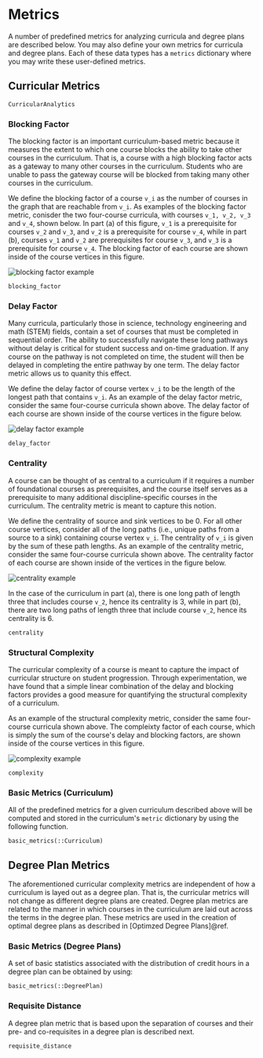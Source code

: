 # Metrics

A number of predefined metrics for analyzing curricula and degree plans are described below. You may also define your own metrics for curricula and degree plans.  Each of these data types has a `metrics` dictionary where you may write these user-defined metrics.

## Curricular Metrics

```@docs
CurricularAnalytics
```

### Blocking Factor

The blocking factor is an important curriculum-based metric because it measures the extent to which one course blocks the ability to take other courses in the curriculum. That is, a course with a high blocking factor acts as a gateway to many other courses in the curriculum. Students who are unable to pass the gateway course will be blocked from taking many other courses in the curriculum.

We define the blocking factor of a course ``v_i`` as the number of courses in the graph that are reachable from ``v_i``. As examples of the blocking factor metric, conisder the two four-course curricula, with courses ``v_1, v_2, v_3`` and ``v_4``, shown below.  In part (a) of this figure, ``v_1`` is a prerequisite for courses ``v_2`` and ``v_3``, and ``v_2`` is a  prerequisite for course ``v_4``, while in part (b), courses ``v_1`` and ``v_2`` are prerequisites for course ``v_3``, and ``v_3`` is a prerequisite for course ``v_4``. The blocking factor of each course are shown inside of the course vertices in this figure.

![blocking factor example](./blocking-ex.png)

```@docs
blocking_factor
```

### Delay Factor

Many curricula, particularly those in science, technology engineering and math (STEM) fields, contain a set of courses that must be completed in sequential order. The ability to successfully navigate these long pathways without delay is critical for student success and on-time graduation. If any course on the pathway is not completed on time, the student will then be delayed in completing the entire pathway by one term. The delay factor metric allows us to quanity this effect.

We define the delay factor of course vertex ``v_i`` to be the length of the longest path that contains ``v_i``. As an example of the delay factor metric, consider the same four-course curricula shown above. The delay factor of each course are shown inside of the course vertices in the figure below.

![delay factor example](./delay-ex.png)

```@docs
delay_factor
```

### Centrality

A course can be thought of as central to a curriculum if it requires a number of foundational courses as prerequisites, and the course itself serves as a prerequisite to many additional discipline-specific courses in the curriculum. The centrality metric is meant to capture this notion.

We define the centrality of source and sink vertices to be 0.  For all other course vertices, consider all of the long paths (i.e., unique paths from a source to a sink) containing course vertex ``v_i``.  The centrality of ``v_i`` is given by the sum of these path lengths. As an example of the centrality metric, consider the same four-course curricula shown above. The centrality factor of each course are shown inside of the vertices in the figure below.

![centrality example](./centrality-ex.png)

In the case of the curriculum in part (a), there is one long path of length three that includes course ``v_2``, hence its centrality is 3, while in part (b), there are two long paths of length three that include course ``v_2``, hence its centrality is 6.

```@docs
centrality
```

### Structural Complexity

The curricular complexity of a course is meant to capture the impact of curricular structure on student progression. Through experimentation, we have found that a simple linear combination of the delay and blocking factors provides a good measure for quantifying the structural complexity of a curriculum.

As an example of the structural complexity metric, consider the same four-course curricula shown above. The compleixty factor of each course, which is simply the sum of the course's delay and blocking factors, are shown inside of the course vertices in this figure.

![complexity example](./complexity-ex.png)

```@docs
complexity
```

### Basic Metrics (Curriculum)

All of the predefined metrics for a given curriculum described above will be computed and stored in the curriculum's `metric` dictionary by using the following function.

```@docs
basic_metrics(::Curriculum)
```

## Degree Plan Metrics

The aforementioned curricular complexity metrics are independent of how a curriculum is layed out as a degree plan.  That is, the curricular metrics will not change as different degree plans are created.  Degree plan metrics are related to the manner in which courses in the curriculum are laid out across the terms in the degree plan.  These metrics are used in the creation of optimal degree plans as described in [Optimzed Degree Plans]@ref.

### Basic Metrics (Degree Plans)

A set of basic statistics associated with the distribution of credit hours in a degree plan can be obtained by using:

```@docs
basic_metrics(::DegreePlan)
```

### Requisite Distance

A degree plan metric that is based upon the separation of courses and their pre- and co-requisites in a degree plan is described next.

```@docs
requisite_distance
```
